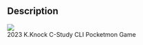 ## Description
<img src="https://img.shields.io/badge/c-A8B9CC?style=flat&logo=C&logoColor=white"> <br>
2023 K.Knock C-Study CLI Pocketmon Game
